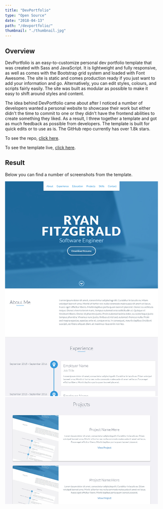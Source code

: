 ```yaml
---
title: "DevPortfolio"
type: "Open Source"
date: "2018-04-13"
path: "/devportfolio/"
thumbnail: "./thumbnail.jpg"
---
```


## Overview

DevPortfolio is an easy-to-customize personal dev portfolio template that was created with Sass and JavaScript. It is lightweight and fully responsive, as well as comes with the Bootstrap grid system and loaded with Font Awesome. The site is static and comes production ready if you just want to add your information and go. Alternatively, you can edit styles, colours, and scripts fairly easily. The site was built as modular as possible to make it easy to shift around styles and content.

The idea behind DevPortfolio came about after I noticed a number of developers wanted a personal website to showcase their work but either didn't the time to commit to one or they didn't have the frontend abilities to create something they liked. As a result, I threw together a template and got as much feedback as possible from developers. The template is built for quick edits or to use as is. The GitHub repo currently has over 1.8k stars.

To see the repo, [click here](https://github.com/RyanFitzgerald/devportfolio "GitHub Repo").

To see the template live, [click here](https://ryanfitzgerald.github.io/devportfolio "Live Preview").

## Result

Below you can find a number of screenshots from the template.

![Screenshot 1](./image1.jpg)
![Screenshot 2](./image2.jpg)
![Screenshot 3](./image3.jpg)
